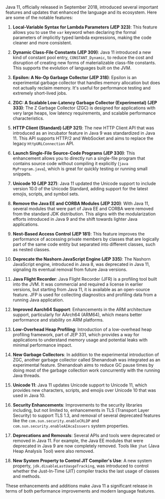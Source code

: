 Java 11, officially released in September 2018, introduced several important features and updates that enhanced the language and its ecosystem. Here are some of the notable features:

1. **Local-Variable Syntax for Lambda Parameters (JEP 323)**: This feature allows you to use the `var` keyword when declaring the formal parameters of implicitly typed lambda expressions, making the code cleaner and more consistent.

2. **Dynamic Class-File Constants (JEP 309)**: Java 11 introduced a new kind of constant pool entry, `CONSTANT_Dynamic`, to reduce the cost and disruption of creating new forms of materializable class-file constants. This supports the evolution of languages built on the JVM.

3. **Epsilon: A No-Op Garbage Collector (JEP 318)**: Epsilon is an experimental garbage collector that handles memory allocation but does not actually reclaim memory. It's useful for performance testing and extremely short-lived jobs.

4. **ZGC: A Scalable Low-Latency Garbage Collector (Experimental) (JEP 333)**: The Z Garbage Collector (ZGC) is designed for applications with very large heaps, low latency requirements, and scalable performance characteristics.

5. **HTTP Client (Standard) (JEP 321)**: The new HTTP Client API that was introduced as an incubator feature in Java 9 was standardized in Java 11. This API supports HTTP/2 and WebSocket and aims to replace the legacy `HttpURLConnection` API.

6. **Launch Single-File Source-Code Programs (JEP 330)**: This enhancement allows you to directly run a single-file program that contains source code without compiling it explicitly (`java MyProgram.java`), which is great for quickly testing or running small snippets.

7. **Unicode 10 (JEP 327)**: Java 11 updated the Unicode support to include version 10.0 of the Unicode Standard, adding support for the latest emojis, scripts, and symbol sets.

8. **Remove the Java EE and CORBA Modules (JEP 320)**: With Java 11, several modules that were part of Java EE and CORBA were removed from the standard JDK distribution. This aligns with the modularization efforts introduced in Java 9 and the shift towards lighter Java applications.

9. **Nest-Based Access Control (JEP 181)**: This feature improves the performance of accessing private members by classes that are logically part of the same code entity but separated into different classes, such as nested classes.

10. **Deprecate the Nashorn JavaScript Engine (JEP 335)**: The Nashorn JavaScript engine, introduced in Java 8, was deprecated in Java 11, signaling its eventual removal from future Java versions.

11. **Java Flight Recorder**: Java Flight Recorder (JFR) is a profiling tool built into the JVM. It was commercial and required a license in earlier versions, but starting from Java 11, it is available as an open-source feature. JFP is used for collecting diagnostics and profiling data from a running Java application.

12. **Improved Aarch64 Support**: Enhancements in the ARM architecture support, particularly for AArch64 (ARM64), which means better performance and stability on ARM platforms.

13. **Low-Overhead Heap Profiling**: Introduction of a low-overhead heap profiling framework, part of JEP 331, which provides a way for applications to understand memory usage and potential leaks with minimal performance impact.

14. **New Garbage Collectors**: In addition to the experimental introduction of ZGC, another garbage collector called Shenandoah was integrated as an experimental feature. Shenandoah aims to reduce GC pause times by doing most of the garbage collection work concurrently with the running Java threads.

15. **Unicode 11**: Java 11 updates Unicode support to Unicode 11, which provides new characters, scripts, and emojis over Unicode 10 that was used in Java 10.

16. **Security Enhancements**: Improvements to the security libraries including, but not limited to, enhancements in TLS (Transport Layer Security) to support TLS 1.3, and removal of several deprecated features like the `com.sun.security.enableCRLDP` and `com.sun.security.enableAIAcaIssuers` system properties.

17. **Deprecations and Removals**: Several APIs and tools were deprecated or removed in Java 11. For example, the Java EE modules that were deprecated in Java 9 are now completely removed. Tools like `jhat` (Java Heap Analysis Tool) were also removed.

18. **New System Property to Control JIT Compiler's Use**: A new system property, `jdk.disableLastUasgeTracking`, was introduced to control whether the Just-In-Time (JIT) compiler tracks the last usage of classes and methods.

These enhancements and additions make Java 11 a significant release in terms of both performance improvements and modern language features.